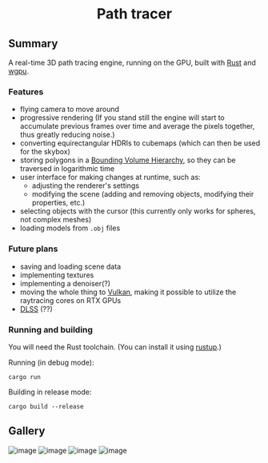 <h1 align="center">Path tracer</h1>

## Summary

A real-time 3D path tracing engine, running on the GPU, built with
[Rust](https://www.rust-lang.org/) and [wgpu](https://wgpu.rs/).

### Features

- flying camera to move around
- progressive rendering (If you stand still the engine will start to accumulate
  previous frames over time and average the pixels together, thus greatly
  reducing noise.)
- converting equirectangular HDRIs to cubemaps (which can then be used for the
  skybox)
- storing polygons in a [Bounding Volume Hierarchy](https://en.wikipedia.org/wiki/Bounding_volume_hierarchy), so they can be traversed in logarithmic time
- user interface for making changes at runtime, such as:
  - adjusting the renderer's settings
  - modifying the scene (adding and removing objects, modifying their
    properties, etc.)
- selecting objects with the cursor (this currently only works for spheres, not complex meshes)
- loading models from `.obj` files

### Future plans

- saving and loading scene data
- implementing textures
- implementing a denoiser(?)
- moving the whole thing to [Vulkan](https://www.vulkan.org/), making it possible to utilize the raytracing cores on RTX GPUs
- [DLSS](https://www.nvidia.com/en-eu/geforce/technologies/dlss/) (??)

### Running and building

You will need the Rust toolchain. (You can install it using
[rustup](https://rustup.rs).)

Running (in debug mode):

```
cargo run
```

Building in release mode:

```
cargo build --release
```

## Gallery

![image](https://github.com/landris006/path-tracer/assets/92788715/804ac2ed-2b83-48ac-b1d0-95a4d186bac2)
![image](https://github.com/landris006/path-tracer/assets/92788715/7e3d4df4-8721-4317-ac11-88ad56bb89b0)
![image](https://github.com/landris006/path-tracer/assets/92788715/22e250aa-ca1c-433d-adf6-8841d4fdcd0a)
![image](https://github.com/landris006/path-tracer/assets/92788715/c6a18880-c1f0-4db7-a8ae-01f7b149422f)
